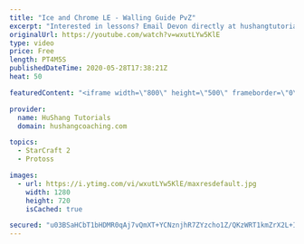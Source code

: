 ```yaml
---
title: "Ice and Chrome LE - Walling Guide PvZ"
excerpt: "Interested in lessons? Email Devon directly at hushangtutorials@outlook.com ------------------------------------------------------------------------------------------------------- Want to support HuShang Tutorials directly? Patreon is a website where you can contribute a monthly donation that will help"
originalUrl: https://youtube.com/watch?v=wxutLYw5KlE
type: video
price: Free
length: PT4M5S
publishedDateTime: 2020-05-28T17:38:21Z
heat: 50

featuredContent: "<iframe width=\"800\" height=\"500\" frameborder=\"0\" src=\"https://www.youtube.com/embed/wxutLYw5KlE\" allow=\"accelerometer; autoplay; encrypted-media; gyroscope; picture-in-picture\" allowfullscreen></iframe>"

provider:
  name: HuShang Tutorials
  domain: hushangcoaching.com

topics:
  - StarCraft 2
  - Protoss

images:
  - url: https://i.ytimg.com/vi/wxutLYw5KlE/maxresdefault.jpg
    width: 1280
    height: 720
    isCached: true

secured: "u03BSaHCbT1bHDMR0qAj7vQmXT+YCNznjhR7ZYzcho1Z/QKzWRT1kmZrX2L+ICMVv5cJ6MxpG1gyLo/lVwaIZEOgt6jPqSRqoFnMNX+umwXKE44yZZipdrQ/THGYHYB4e73znh1xKQagrXYhUTn0zz9tb4v1TzFvCT/zD7iIDdqajpTADSK5DS4NHu4bK6+2nWd36oMwGExrl/Dlu8NJiwSIYr/Wf2uiGlvuplbEuKphSuD3jc1ezM7pQuzWZUbxSERzq7Wr660kqgjSbnYIFbSR3sZRnbBm+ZOM6dqH2wSnkFoExM45k4HMNf4wECem+PeHX9/oGYYy1Nf7TeLFAC+OB8NEs1FLWITpvI/XD0kklRGInebH51fak0+rjK20NgQhNocNsKTRakzUJABlGoTn6HzaFNA4qjTaruBQHDE=;judc/+GKu+2dPNSS0/Wapw=="
---
```


